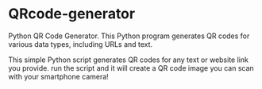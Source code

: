 # QRcode-generator
Python QR Code Generator. This Python program generates QR codes for various data types, including URLs and text.

This simple Python script generates QR codes for any text or website link you provide. run the script and it will create a QR code image you can scan with your smartphone camera!
